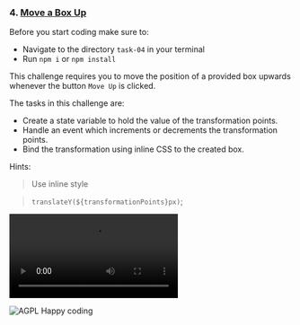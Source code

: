 ### 4. [Move a Box Up](https://malcoded.com/posts/react-component-style/)

Before you start coding make sure to:

- Navigate to the directory `task-04` in your terminal
- Run `npm i` or `npm install`

This challenge requires you to move the position of a provided box upwards whenever the button `Move Up` is clicked.

The tasks in this challenge are:

- Create a state variable to hold the value of the transformation points.
- Handle an event which increments or decrements the transformation points.
- Bind the transformation using inline CSS to the created box.

Hints:
> Use inline style

> `translateY(${transformationPoints}px)`;


![](https://scotch-res.cloudinary.com/image/upload/w_700,q_auto:good,f_auto/v1558377731/fzccrymnuqbkl748dwgm.mp4)

![AGPL Happy coding](https://img.shields.io/badge/Happy_coding-</>-blue.svg)
